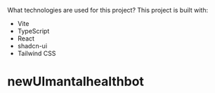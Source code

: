 What technologies are used for this project?
This project is built with:
- Vite
- TypeScript
- React
- shadcn-ui
- Tailwind CSS
# newUImantalhealthbot
